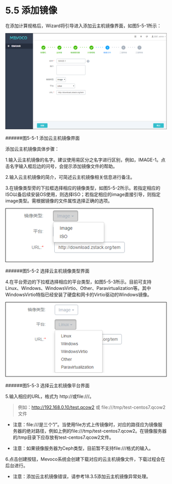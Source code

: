 # 5.5 添加镜像

在添加计算规格后，Wizard将引导进入添加云主机镜像界面，如图5-5-1所示：
 
 ![png](../images/5-5-1.png "图5-5-1 添加计算规格界面")
 
######图5-5-1  添加云主机镜像界面

添加云主机镜像具体步骤：

1.输入云主机镜像的名字。建议使用易区分之名字进行区别，例如，IMAGE-1。点击名字输入框后边的问号，会提示添加镜像文件的帮助。

2.输入云主机镜像的简介，可简述云主机镜像相关信息进行备注。

3.在镜像类型旁的下拉框选择相应的镜像类型，如图5-5-2所示。若指定相应的ISO以备后续安装OS使用，则选择ISO；若指定相应的image直接引导，则指定image类型。需根据镜像的文件属性选择正确的选项。
 
![png](../images/5-5-2.png "图5-5-2 添加计算规格界面")

######图5-5-2  选择云主机镜像类型界面

4.在平台旁边的下拉框选择相应的平台类型，如图5-5-3所示。目前可支持Linux、Windows、WindowsVirtio、Other、Paravirtualization等。其中WindowsVirtio特指已经安装了硬盘和网卡的Virtio驱动的Windows镜像。
 
![png](../images/5-5-3.png "图5-5-3 添加计算规格界面")

######图5-5-3  选择云主机镜像平台界面

5.输入相应的URL，格式为 http://或file:///。
> 例如：http://192.168.0.10/test.qcow2 或
> file:///tmp/test-centos7.qcow2 文件
   
* 注意：file:///是三个”/”。当使用file方式上传镜像时，对应的路径应为镜像服务器的绝对路径，例如上例的file:///tmp/test-centos7.qcow2。在镜像服务器的/tmp目录下应存放有test-centos7.qcow2文件。

* 注意：如果镜像服务器为Ceph类型，目前暂不支持file:///格式的输入。

6.点击创建按钮，Mevoco系统会创建下载对应的云主机镜像文件，下载过程会在后台进行。

* 注意：添加云主机镜像错误，请参考18.3.5添加云主机镜像异常处理。

